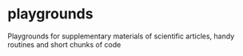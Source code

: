 # playgrounds
Playgrounds for supplementary materials of scientific articles, handy routines and short chunks of code
